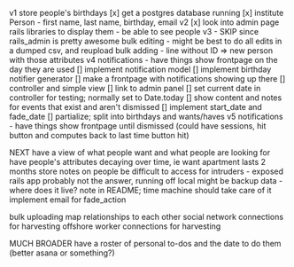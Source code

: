 v1
store people's birthdays
  [x] get a postgres database running
  [x] institute Person - first name, last name, birthday, email
v2
  [x] look into admin page rails libraries to display them - be able to see people
v3 - SKIP since rails_admin is pretty awesome
  bulk editing - might be best to do all edits in a dumped csv, and reupload
  bulk adding - line without ID => new person with those attributes
v4 notifications - have things show frontpage on the day they are used
  [] implement notification model
  [] implement birthday notifier generator
  [] make a frontpage with notifications showing up there
    [] controller and simple view
    [] link to admin panel
    [] set current date in controller for testing; normally set to Date.today
    [] show content and notes for events that exist and aren't dismissed
    [] implement start_date and fade_date
    [] partialize; split into birthdays and wants/haves
v5 
notifications - have things show frontpage until dismissed (could have sessions, hit button and computes back to last time button hit)

NEXT
have a view of what people want and what people are looking for
have people's attributes decaying over time, ie want apartment lasts 2 months
store notes on people
be difficult to access for intruders - exposed rails app probably not the answer, running off local might be
backup data - where does it live? note in README; time machine should take care of it
implement email for fade_action

bulk uploading
map relationships to each other
social network connections for harvesting
offshore worker connections for harvesting

MUCH BROADER
have a roster of personal to-dos and the date to do them (better asana or something?)